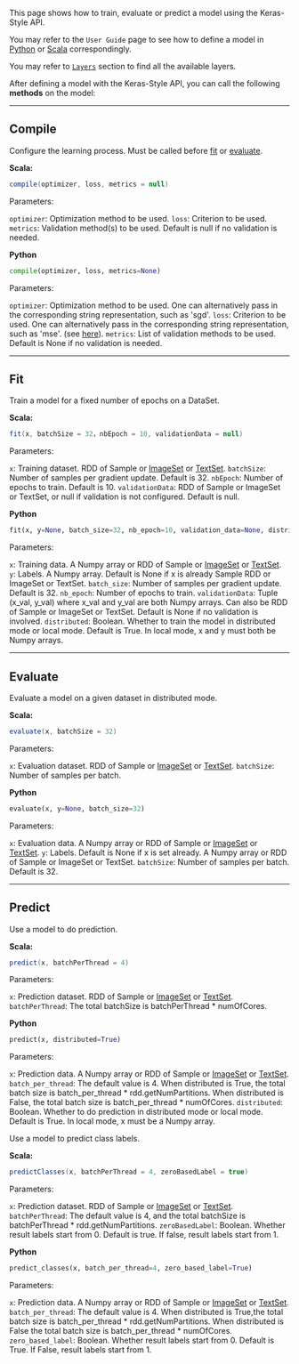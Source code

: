 This page shows how to train, evaluate or predict a model using the Keras-Style API.

You may refer to the `User Guide` page to see how to define a model in [Python](../keras-api-python/) or [Scala](../keras-api-scala/) correspondingly.

You may refer to [`Layers`](../Layers/core/) section to find all the available layers.

After defining a model with the Keras-Style API, you can call the following __methods__ on the model:


---
## **Compile**

Configure the learning process. Must be called before [fit](#fit) or [evaluate](#evaluate).

**Scala:**
```scala
compile(optimizer, loss, metrics = null)
```

Parameters:

`optimizer`: Optimization method to be used.
`loss`: Criterion to be used.
`metrics`: Validation method(s) to be used. Default is null if no validation is needed.

**Python**
```python
compile(optimizer, loss, metrics=None)
```

Parameters:

`optimizer`: Optimization method to be used. One can alternatively pass in the corresponding string representation, such as 'sgd'.
`loss`: Criterion to be used. One can alternatively pass in the corresponding string representation, such as 'mse'. (see [here](objectives/#available-objectives)).
`metrics`: List of validation methods to be used. Default is None if no validation is needed.

---
## **Fit**

Train a model for a fixed number of epochs on a DataSet.

**Scala:**
```scala
fit(x, batchSize = 32，nbEpoch = 10, validationData = null)
```

Parameters:

`x`: Training dataset. RDD of Sample or [ImageSet](../../APIGuide/FeatureEngineering/image/) or [TextSet](../../APIGuide/FeatureEngineering/text).
`batchSize`: Number of samples per gradient update. Default is 32.
`nbEpoch`: Number of epochs to train. Default is 10.
`validationData`: RDD of Sample or ImageSet or TextSet, or null if validation is not configured. Default is null.

**Python**
```python
fit(x, y=None, batch_size=32, nb_epoch=10, validation_data=None, distributed=True)
```

Parameters:

`x`: Training data. A Numpy array or RDD of Sample or [ImageSet](../../APIGuide/FeatureEngineering/image/) or [TextSet](../../APIGuide/FeatureEngineering/text).
`y`: Labels. A Numpy array. Default is None if x is already Sample RDD or ImageSet or TextSet.
`batch_size`: Number of samples per gradient update. Default is 32.
`nb_epoch`: Number of epochs to train.
`validationData`: Tuple (x_val, y_val) where x_val and y_val are both Numpy arrays.
                    Can also be RDD of Sample or ImageSet or TextSet.
                    Default is None if no validation is involved.
`distributed`: Boolean. Whether to train the model in distributed mode or local mode.
                 Default is True. In local mode, x and y must both be Numpy arrays.

---
## **Evaluate**

Evaluate a model on a given dataset in distributed mode.

**Scala:**
```scala
evaluate(x, batchSize = 32)
```

Parameters:

`x`: Evaluation dataset. RDD of Sample or [ImageSet](../../APIGuide/FeatureEngineering/image/) or [TextSet](../../APIGuide/FeatureEngineering/text).
`batchSize`: Number of samples per batch.

**Python**
```python
evaluate(x, y=None, batch_size=32)
```

Parameters:

`x`: Evaluation data. A Numpy array or RDD of Sample or [ImageSet](../../APIGuide/FeatureEngineering/image/) or [TextSet](../../APIGuide/FeatureEngineering/text).
`y`: Labels. Default is None if x is set already. A Numpy array or RDD of Sample or ImageSet or TextSet.
`batchSize`: Number of samples per batch. Default is 32.

---
## **Predict**

Use a model to do prediction.

**Scala:**
```scala
predict(x, batchPerThread = 4)
```

Parameters:

`x`: Prediction dataset. RDD of Sample or [ImageSet](../../APIGuide/FeatureEngineering/image/) or [TextSet](../../APIGuide/FeatureEngineering/text).
`batchPerThread`: The total batchSize is batchPerThread * numOfCores.

**Python**
```python
predict(x, distributed=True)
```

Parameters:

`x`: Prediction data. A Numpy array or RDD of Sample or [ImageSet](../../APIGuide/FeatureEngineering/image/) or [TextSet](../../APIGuide/FeatureEngineering/text).
`batch_per_thread`:
        The default value is 4.
        When distributed is True, the total batch size is batch_per_thread * rdd.getNumPartitions.
        When distributed is False, the total batch size is batch_per_thread * numOfCores.
`distributed`: Boolean. Whether to do prediction in distributed mode or local mode.
                 Default is True. In local mode, x must be a Numpy array.
                 
Use a model to predict class labels.

**Scala:**
```scala
predictClasses(x, batchPerThread = 4, zeroBasedLabel = true)
```

Parameters:

`x`: Prediction dataset. RDD of Sample or [ImageSet](../../APIGuide/FeatureEngineering/image/) or [TextSet](../../APIGuide/FeatureEngineering/text).
`batchPerThread`: The default value is 4, and the total batchSize is batchPerThread * rdd.getNumPartitions.
`zeroBasedLabel`: Boolean. Whether result labels start from 0. Default is true. If false, result labels start from 1.

**Python**
```python
predict_classes(x, batch_per_thread=4, zero_based_label=True)
```

Parameters:

`x`: Prediction data. A Numpy array or RDD of Sample or [ImageSet](../../APIGuide/FeatureEngineering/image/) or [TextSet](../../APIGuide/FeatureEngineering/text).
`batch_per_thread`:
        The default value is 4.
        When distributed is True,the total batch size is batch_per_thread * rdd.getNumPartitions.
        When distributed is False the total batch size is batch_per_thread * numOfCores.
`zero_based_label`: Boolean. Whether result labels start from 0.
                      Default is True. If False, result labels start from 1.

